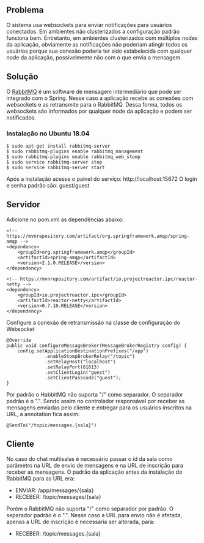 ## Problema
O sistema usa websockets para enviar notificações para usuários conectados. Em ambientes não clusterizados a configuração 
padrão funciona bem. Entretanto, em ambientes clusterizados com múltiplos nodes da aplicação, obviamente as notificações 
não poderiam atingir todos os usuários porque sua conexão poderia ter sido estabelecida com qualquer node da aplicação, 
possivelmente não com o que envia a mensagem.


## Solução
O [RabbitMQ](https://www.rabbitmq.com/) é um software de mensagem intermediário que pode ser integrado com o Spring. Nesse caso a aplicação recebe as
conexões com websockets e as retransmite para o RabbitMQ. Dessa forma, todos os websockets são informados por qualquer node
da aplicação e podem ser notificados.

### Instalação no Ubuntu 18.04

    $ sudo apt-get install rabbitmq-server
    $ sudo rabbitmq-plugins enable rabbitmq_management
    $ sudo rabbitmq-plugins enable rabbitmq_web_stomp
    $ sudo service rabbitmq-server stop
    $ sudo service rabbitmq-server start

Após a instalação acesse o painel do serviço: http://localhost:15672
O login e senha padrão são: guest/guest

## Servidor

Adicione no pom.xml as dependências abaixo:

    <!-- https://mvnrepository.com/artifact/org.springframework.amqp/spring-amqp -->
    <dependency>
        <groupId>org.springframework.amqp</groupId>
        <artifactId>spring-amqp</artifactId>
        <version>2.1.0.RELEASE</version>
    </dependency>
    
    <!-- https://mvnrepository.com/artifact/io.projectreactor.ipc/reactor-netty -->
    <dependency>
        <groupId>io.projectreactor.ipc</groupId>
        <artifactId>reactor-netty</artifactId>
        <version>0.7.10.RELEASE</version>
    </dependency>

Configure a conexão de retransmissão na classe de configuração do Websocket

    @Override
    public void configureMessageBroker(MessageBrokerRegistry config) {
        config.setApplicationDestinationPrefixes("/app")
                  .enableStompBrokerRelay("/topic")
                  .setRelayHost("localhost")
                  .setRelayPort(61613)
                  .setClientLogin("guest")
                  .setClientPasscode("guest");
    }
    
Por padrão o HabbitMQ não suporta "/" como separador. O separador padrão é o ".". Sendo assim no controlador 
responsável por receber as mensagens enviadas pelo cliente e entregar para os usuários inscritos na URL, a annotation fica assim:

    @SendTo("/topic/messages.{sala}")    

## Cliente

No caso do chat multisalas é necessário passar o id da sala como parâmetro na URL de envio de mensagens e na URL de inscrição
para receber as mensagens. O padrão da aplicação antes da instalação do RabbitMQ para as URL era:

* ENVIAR: /app/messages/{sala}
* RECEBER: /topic/messages/{sala}

Porém o RabbitMQ não suporta "/" como separador por padrão. O separador padrão é o ".". Nesse caso a URL para envio não é afetada,
apenas a URL de inscrição é necessária ser alterada, para:

* RECEBER: /topic/messages.{sala} 






